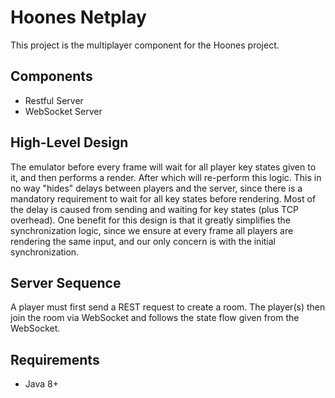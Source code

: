 # Hoones Netplay

This project is the multiplayer component for the Hoones project.

## Components

* Restful Server 
* WebSocket Server

## High-Level Design

The emulator before every frame will wait for all player key states given to it, and then performs a render. After
which will re-perform this logic. This in no way "hides" delays between players and the server, since there is a mandatory
requirement to wait for all key states before rendering. Most of the delay is caused from sending and waiting for key states (plus TCP overhead). One benefit for this design is that it greatly simplifies the synchronization logic, since we ensure at every frame all players are rendering the same input, and our only concern is with the initial synchronization.

## Server Sequence

A player must first send a REST request to create a room. The player(s) then join the room via WebSocket and follows the 
state flow given from the WebSocket.

## Requirements

* Java 8+

